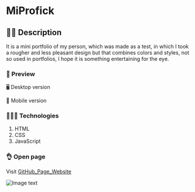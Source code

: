 # MiProfick

## ✍🏻 Description

It is a mini portfolio of my person, which was made as a test, in which I took a rougher and less pleasant design but that combines colors and styles, not so used in portfolios, I hope it is something entertaining for the eye.

### 🎨 Preview

🖥 Desktop version

📱 Mobile version

### 👩🏻‍💻 Technologies

1. HTML
2. CSS
3. JavaScript

### 👌 Open page

Visit [GitHub_Page_Website](https://cristhiancm.github.io/MiProfick/index.html)

![Image text]()
